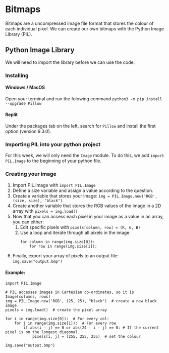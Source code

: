 # Bitmaps

Bitmaps are a uncompressed image file format that stores the colour of each individual pixel. We can create our own bitmaps with the Python Image Library (PIL).

## Python Image Library

We will need to import the library before we can use the code:

### Installing
#### Windows / MacOS
Open your terminal and run the folowing command
```python3 -m pip install --upgrade Pillow```

#### Replit
Under the packages tab on the left, search for ```Pillow``` and install the first option (version 9.3.0).

### Importing PIL into your python project
For this week, we will only need the ```Image``` module. To do this, we add ```import PIL.Image``` to the beginning of your python file.

### Creating your image

1. Import PIL.Image with ```import PIL.Image```
2. Define a size variable and assign a value according to the question.
3. Create a variable that stores your image: ```img = PIL.Image.new('RGB', (size, size), "black")```
4. Create another variable that stores the RGB values of the image in a 2D array with ```pixels = img.load()```
5. Now that you can access each pixel in your image as a value in an array, you can either:
   1. Edit specific pixels with ```pixels[column, row] = (R, G, B)```
   2. Use a loop and iterate through all pixels in the image:
        ```
        for column in range(img.size[0]):
            for row in range(img.size[1]):
        ```
6. Finally, export your array of pixels to an output file: ```img.save("output.bmp")```

#### Example:
```
import PIL.Image

# PIL accesses images in Cartesian co-ordinates, so it is Image[columns, rows]
img = PIL.Image.new('RGB', (25, 25), "black")  # create a new black image
pixels = img.load()  # create the pixel array

for i in range(img.size[0]):  # For every col:
    for j in range(img.size[1]):  # For every row
        if abs(i - j) == 0 or abs(24 - i - j) == 0: # If the current pixel is on the longest diagonal.
            pixels[i, j] = (255, 255, 255)  # set the colour

img.save("output.bmp")
```